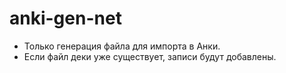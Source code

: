 # anki-gen-net


- Только генерация файла для импорта в Анки.
- Если файл деки уже существует, записи будут добавлены.
